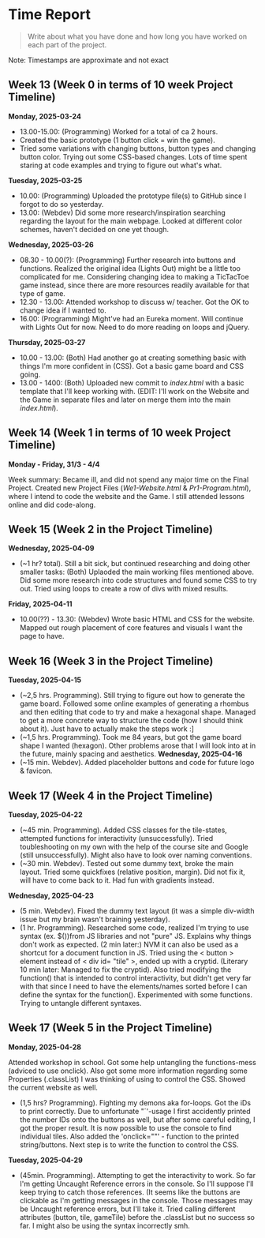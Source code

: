 # Time Report

> Write about what you have done and how long you have worked on each part of the project.

Note: Timestamps are approximate and not exact

## Week 13 (Week 0 in terms of 10 week Project Timeline)
**Monday, 2025-03-24**
  - 13.00-15.00: (Programming) Worked for a total of ca 2 hours.
  - Created the basic prototype (1 button click = win the game).
  - Tried some variations with changing buttons, button types and changing button color. Trying out some CSS-based changes. Lots of time spent staring at code examples and trying to figure out what's what.
    
**Tuesday, 2025-03-25**
  - 10.00: (Programming) Uploaded the prototype file(s) to GitHub since I forgot to do so yesterday.
  - 13.00: (Webdev) Did some more research/inspiration searching regarding the layout for the main webpage. Looked at different color schemes, haven't decided on one yet though.

  **Wednesday, 2025-03-26**
  - 08.30 - 10.00(?): (Programming) Further research into buttons and functions. Realized the original idea (Lights Out) might be a little too complicated for me. Considering changing idea to making a TicTacToe game instead, since there are more resources readily 
  available for that type of game.
  - 12.30 - 13.00: Attended workshop to discuss w/ teacher. Got the OK to change idea if I wanted to.
  - 16.00: (Programming) Might've had an Eureka moment. Will continue with Lights Out for now. Need to do more reading on loops and jQuery.

  **Thursday, 2025-03-27**
  - 10.00 - 13.00: (Both) Had another go at creating something basic with things I'm more confident in (CSS). Got a basic game board and CSS going.
  - 13.00 - 1400: (Both) Uploaded new commit to *index.html* with a basic template that I'll keep working with. (EDIT: I'll work on the Website and the Game in separate files and later on merge them into the main *index.html*).
  
## Week 14 (Week 1 in terms of 10 week Project Timeline)
**Monday - Friday, 31/3 - 4/4**

Week summary: Became ill, and did not spend any major time on the Final Project. Created new Project Files (*We1-Website.html* & *Pr1-Program.html*), where I intend to code the website and the Game. I still attended lessons online and did code-along. 

## Week 15 (Week 2 in the Project Timeline)
**Wednesday, 2025-04-09**
- (~1 hr? total). Still a bit sick, but continued researching and doing other smaller tasks: (Both) Uplaoded the main working files mentioned above. Did some more research into code structures and found some CSS to try out. Tried using loops to create a row of divs with mixed results.

**Friday, 2025-04-11**
- 10.00(??) - 13.30: (Webdev) Wrote basic HTML and CSS for the website. Mapped out rough placement of core features and visuals I want the page to have.

## Week 16 (Week 3 in the Project Timeline)
**Tuesday, 2025-04-15**
- (~2,5 hrs. Programming). Still trying to figure out how to generate the game board. Followed some online examples of generating a rhombus and then editing that code to try and make a hexagonal shape. Managed to get a more concrete way to structure the code (how I should think about it). Just have to actually make the steps work :]
- (~1,5 hrs. Programming). Took me 84 years, but got the game board shape I wanted (hexagon). Other problems arose that I will look into at in the future, mainly spacing and aesthetics.
**Wednesday, 2025-04-16**
- (~15 min. Webdev). Added placeholder buttons and code for future logo & favicon.
  
## Week 17 (Week 4 in the Project Timeline)
**Tuesday, 2025-04-22**
- (~45 min. Programming). Added CSS classes for the tile-states, attempted functions for interactivity (unsuccessfully). Tried toubleshooting on my own with the help of the course site and Google (still unsuccessfully). Might also have to look over naming conventions.
- (~30 min. Webdev). Tested out some dummy text, broke the main layout. Tried some quickfixes (relative position, margin). Did not fix it, will have to come back to it. Had fun with gradients instead.
  
**Wednesday, 2025-04-23**
- (5 min. Webdev). Fixed the dummy text layout (it was a simple div-width issue but my brain wasn't braining yesterday).
- (1 hr. Programming). Researched some code, realized I'm trying to use syntax (ex. $())from JS libraries and not "pure" JS. Explains why things don't work as expected. (2 min later:) NVM it can also be used as a shortcut for a document function in JS.
 Tried using the < button > element instead of < div id= "tile" >, ended up with a cryptid. (Literary 10 min later: Managed to fix the cryptid). Also tried modifying the function() that is intended to control interactivity, but didn't get very far with that since 
 I need to have the elements/names sorted before I can define the syntax for the function(). Experimented with some functions. Trying to untangle different syntaxes.

## Week 17 (Week 5 in the Project Timeline)
**Monday, 2025-04-28**

 Attended workshop in school. Got some help untangling the functions-mess (adviced to use onclick). Also got some more information regarding some Properties (.classList) I was thinking of using to control the CSS. Showed the current website as well. 
- (1,5 hrs? Programming). Fighting my demons aka for-loops. Got the iDs to print correctly. Due to unfortunate "´'-usage I first accidently printed the number IDs onto the buttons as well, but after some careful editing, I got the proper result. It is now possible to use the console to find individual tiles. Also added the 'onclick=""' - function to the printed string/buttons. Next step is to write the function to control the CSS.

**Tuesday, 2025-04-29**
- (45min. Programming). Attempting to get the interactivity to work. So far I'm getting Uncaught Reference errors in the console. So I'll suppose I'll keep trying to catch those references. (It seems like the buttons are clickable as I'm getting messages in the console. Those messages may be Uncaught reference errors, but I'll take it. Tried calling different attributes (button, tile, gameTile) before the .classList but no success so far. I might also be using the syntax incorrectly smh.

